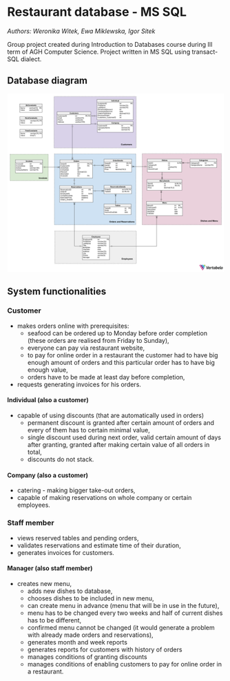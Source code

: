 # Restaurant database - MS SQL

_Authors: Weronika Witek, Ewa Miklewska, Igor Sitek_

Group project created during Introduction to Databases course during III term of AGH Computer Science.
Project written in MS SQL using transact-SQL dialect.

## Database diagram

<div align="center"> <img src="scheme.png" alt="home"></div>


## System functionalities
### Customer
* makes orders online with prerequisites:
  * seafood can be ordered up to Monday before order completion (these orders are realised
  from Friday to Sunday),
  * everyone can pay via restaurant website,
  * to pay for online order in a restaurant the customer had to have big enough amount of orders
  and this particular order has to have big enough value,
  * orders have to be made at least day before completion,
* requests generating invoices for his orders.
#### Individual (also a customer)
* capable of using discounts (that are automatically used in orders)
  * permanent discount is granted after certain amount of orders and every of them has to 
  certain minimal value,
  * single discount used during next order, valid certain amount of days after granting, 
  granted after making certain value of all orders in total,
  * discounts do not stack.
#### Company (also a customer)
  * catering - making bigger take-out orders,
  * capable of making reservations on whole company or certain employees.
### Staff member
  * views reserved tables and pending orders,
  * validates reservations and estimate time of their duration,
  * generates invoices for customers.
#### Manager (also staff member)
  * creates new menu,
    * adds new dishes to database,
    * chooses dishes to be included in new menu,
    * can create menu in advance (menu that will be in use in the future),
    * menu has to be changed every two weeks and half of current dishes has to be different,
    * confirmed menu cannot be changed (it would generate a problem with already made orders
    and reservations),
    * generates month and week reports
    * generates reports for customers with history of orders
    * manages conditions of granting discounts
    * manages conditions of enabling customers to pay for online order in a restaurant.